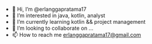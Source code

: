 - 👋 Hi, I’m @erlanggapratama17
- 👀 I’m interested in java, kotlin, analyst
- 🌱 I’m currently learning kotlin && project management
- 💞️ I’m looking to collaborate on ...
- 📫 How to reach me erlanggapratama17@gmail.com

<!---
erlanggapratama17/erlanggapratama17 is a ✨ special ✨ repository because its `README.md` (this file) appears on your GitHub profile.
You can click the Preview link to take a look at your changes.
--->
